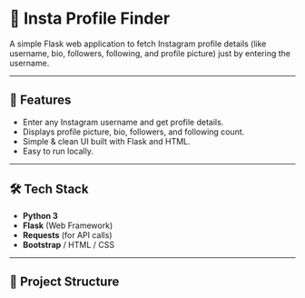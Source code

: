 # 📸 Insta Profile Finder  

A simple Flask web application to fetch Instagram profile details (like username, bio, followers, following, and profile picture) just by entering the username.  

---

## 🚀 Features
- Enter any Instagram username and get profile details.  
- Displays profile picture, bio, followers, and following count.  
- Simple & clean UI built with Flask and HTML.  
- Easy to run locally.  

---

## 🛠️ Tech Stack
- **Python 3**  
- **Flask** (Web Framework)  
- **Requests** (for API calls)  
- **Bootstrap** / HTML / CSS  

---

## 📂 Project Structure
